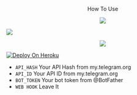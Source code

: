 <p align="center">
How To Use
<p align="center">
<a href="https://www.youtube.com/watch?v=xyW5fe0AkXo"><img src="https://img.shields.io/badge/How%20To%20Use%20Check%20My%20Youtube%20Video-orange.svg?logo=Youtube"></a>

<p align="left">
<a href="[https://www.youtube.com/watch?v=xyW5fe0AkXo](https://t.me/alluaddict)"><img src="https://img.shields.io/badge/DEVELOPER-black.svg?logo=telegram"></a>

<p align="center">
  <a href="https://www.python.org">
    <img src="http://ForTheBadge.com/images/badges/made-with-python.svg">
    

[![Deploy On Heroku](https://www.herokucdn.com/deploy/button.svg)](https://heroku.com/deploy?template=https://github.com/hbbots/YOUTUBE-BOT)
    
    


- `API_HASH` Your API Hash from my.telegram.org
- `API_ID` Your API ID from my.telegram.org
- `BOT_TOKEN` Your bot token from @BotFather
- `WEB HOOK` Leave It

</details>

  

